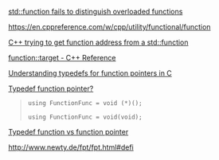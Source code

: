 [std::function fails to distinguish overloaded functions](https://stackoverflow.com/questions/30393285/stdfunction-fails-to-distinguish-overloaded-functions)

https://en.cppreference.com/w/cpp/utility/functional/function

[C++ trying to get function address from a std::function](https://stackoverflow.com/questions/18039723/c-trying-to-get-function-address-from-a-stdfunction)

[function::target - C++ Reference](https://www.cplusplus.com/reference/functional/function/target/)

[Understanding typedefs for function pointers in C](https://stackoverflow.com/questions/1591361/understanding-typedefs-for-function-pointers-in-c)

[Typedef function pointer?](https://stackoverflow.com/questions/4295432/typedef-function-pointer)

> `using FunctionFunc = void (*)();`
> 
> `using FunctionFunc = void(void);`

[Typedef function vs function pointer](https://stackoverflow.com/questions/44148406/typedef-function-vs-function-pointer)

http://www.newty.de/fpt/fpt.html#defi
